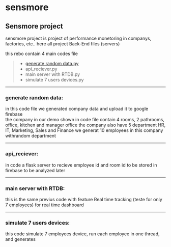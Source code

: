 # sensmore
Sensmore project
-----------------------------------

sensmore project is project of performance monetoring in companys, factories, etc.. 
here all project Back-End files (servers)

this rebo contain 4 main codes file 
> - [generate random data.py](#Lgenerate-random-data)
> - api_reciever.py 
> - main server with RTDB.py
> - simulate 7 users devices.py

---------------------
### generate random data:
in this code file we generated company data and upload it to google firebase <br>
the company in our demo shown in code file contain 4 rooms, 2 pathrooms, office, kitchen and manager office
the company also have 5 department HR, IT, Marketing, Sales and Finance
we generat 10 employees in this company withrandom department

-----------------------
### api_reciever:
in code a flask server to recieve employee id and room id to be stored in firebase to be analyzed later

-----------------------
### main server with RTDB:
this is the same previus code with feature Real time tracking (teste for only 7 employees) for real time dashboard

--------------------------
### simulate 7 users devices:
this code simulate 7 employees device, run each employee in one thread, and generates 
